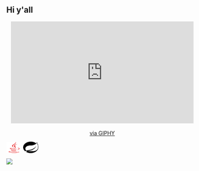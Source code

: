 ## Hi y'all 

<div align="center">
  <iframe src="https://giphy.com/embed/qb1eHxhUHLdsc" width="480" height="268" frameBorder="0" class="giphy-embed" allowFullScreen></iframe><p><a href="https://giphy.com/gifs/hxh-killua-qb1eHxhUHLdsc">via GIPHY</a></p>
</div>

<div>
  <img align="center" alt="Macedo-Java-Icon" height="30" width="40" src="https://raw.githubusercontent.com/devicons/devicon/master/icons/java/java-plain.svg">
  <img align="center" alt="Macedo-Spring-Icon" height="30" width="40" src="https://raw.githubusercontent.com/devicons/devicon/master/icons/spring/spring-plain.svg">
</div>
 
  <a href="https://www.linkedin.com/in/macedooo/" target="_blank"><img src="https://img.shields.io/badge/-LinkedIn-%230077B5?style=for-the-badge&logo=linkedin&logoColor=white" target="_blank"></a> 
